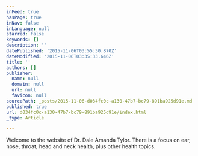 ```yaml
---
inFeed: true
hasPage: true
inNav: false
inLanguage: null
starred: false
keywords: []
description: ''
datePublished: '2015-11-06T03:55:30.870Z'
dateModified: '2015-11-06T03:35:33.646Z'
title: ''
authors: []
publisher:
  name: null
  domain: null
  url: null
  favicon: null
sourcePath: _posts/2015-11-06-d034fc0c-a130-47b7-bc79-891ba925d91e.md
published: true
url: d034fc0c-a130-47b7-bc79-891ba925d91e/index.html
_type: Article

---
```

Welcome to the website of Dr. Dale Amanda Tylor.  There is a focus on ear, nose, throat, head and neck health, plus other health topics.